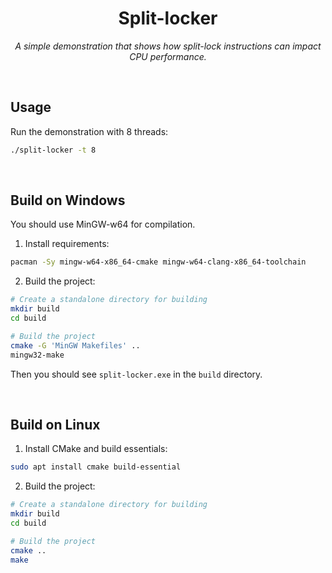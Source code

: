 <h1 align="center">Split-locker</h1>
<p align="center"><i>A simple demonstration that shows how split-lock instructions can impact CPU performance.</i></p>

<br>

## Usage

Run the demonstration with 8 threads:

```Bash
./split-locker -t 8
```

<br>

## Build on Windows

You should use MinGW-w64 for compilation.

1. Install requirements:

```Bash
pacman -Sy mingw-w64-x86_64-cmake mingw-w64-clang-x86_64-toolchain
```

2. Build the project:

```Bash
# Create a standalone directory for building
mkdir build
cd build

# Build the project
cmake -G 'MinGW Makefiles' ..
mingw32-make
```

Then you should see `split-locker.exe` in the `build` directory.

<br>

## Build on Linux

1. Install CMake and build essentials:

```Bash
sudo apt install cmake build-essential
```

2. Build the project:

```Bash
# Create a standalone directory for building
mkdir build
cd build

# Build the project
cmake ..
make
```

<br>
